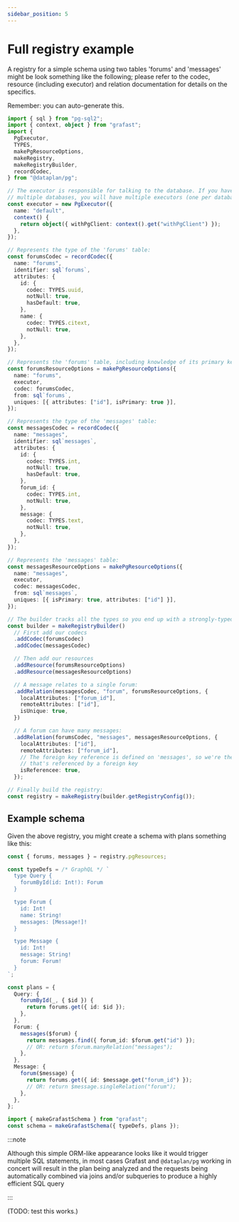 ```yaml
---
sidebar_position: 5
---
```


# Full registry example

A registry for a simple schema using two tables 'forums' and 'messages' might
be look something like the following; please refer to the codec, resource
(including executor) and relation documentation for details on the specifics.

Remember: you can auto-generate this.

```ts
import { sql } from "pg-sql2";
import { context, object } from "grafast";
import {
  PgExecutor,
  TYPES,
  makePgResourceOptions,
  makeRegistry,
  makeRegistryBuilder,
  recordCodec,
} from "@dataplan/pg";

// The executor is responsible for talking to the database. If you have
// multiple databases, you will have multiple executors (one per database).
const executor = new PgExecutor({
  name: "default",
  context() {
    return object({ withPgClient: context().get("withPgClient") });
  },
});

// Represents the type of the 'forums' table:
const forumsCodec = recordCodec({
  name: "forums",
  identifier: sql`forums`,
  attributes: {
    id: {
      codec: TYPES.uuid,
      notNull: true,
      hasDefault: true,
    },
    name: {
      codec: TYPES.citext,
      notNull: true,
    },
  },
});

// Represents the 'forums' table, including knowledge of its primary key:
const forumsResourceOptions = makePgResourceOptions({
  name: "forums",
  executor,
  codec: forumsCodec,
  from: sql`forums`,
  uniques: [{ attributes: ["id"], isPrimary: true }],
});

// Represents the type of the 'messages' table:
const messagesCodec = recordCodec({
  name: "messages",
  identifier: sql`messages`,
  attributes: {
    id: {
      codec: TYPES.int,
      notNull: true,
      hasDefault: true,
    },
    forum_id: {
      codec: TYPES.int,
      notNull: true,
    },
    message: {
      codec: TYPES.text,
      notNull: true,
    },
  },
});

// Represents the 'messages' table:
const messagesResourceOptions = makePgResourceOptions({
  name: "messages",
  executor,
  codec: messagesCodec,
  from: sql`messages`,
  uniques: [{ isPrimary: true, attributes: ["id"] }],
});

// The builder tracks all the types so you end up with a strongly-typed registry
const builder = makeRegistryBuilder()
  // First add our codecs
  .addCodec(forumsCodec)
  .addCodec(messagesCodec)

  // Then add our resources
  .addResource(forumsResourceOptions)
  .addResource(messagesResourceOptions)

  // A message relates to a single forum:
  .addRelation(messagesCodec, "forum", forumsResourceOptions, {
    localAttributes: ["forum_id"],
    remoteAttributes: ["id"],
    isUnique: true,
  })

  // A forum can have many messages:
  .addRelation(forumsCodec, "messages", messagesResourceOptions, {
    localAttributes: ["id"],
    remoteAttributes: ["forum_id"],
    // The foreign key reference is defined on 'messages', so we're the one
    // that's referenced by a foreign key
    isReferencee: true,
  });

// Finally build the registry:
const registry = makeRegistry(builder.getRegistryConfig());
```

## Example schema

Given the above registry, you might create a schema with plans something like this:

```ts
const { forums, messages } = registry.pgResources;

const typeDefs = /* GraphQL */ `
  type Query {
    forumById(id: Int!): Forum
  }

  type Forum {
    id: Int!
    name: String!
    messages: [Message!]!
  }

  type Message {
    id: Int!
    message: String!
    forum: Forum!
  }
`;

const plans = {
  Query: {
    forumById(_, { $id }) {
      return forums.get({ id: $id });
    },
  },
  Forum: {
    messages($forum) {
      return messages.find({ forum_id: $forum.get("id") });
      // OR: return $forum.manyRelation("messages");
    },
  },
  Message: {
    forum($message) {
      return forums.get({ id: $message.get("forum_id") });
      // OR: return $message.singleRelation("forum");
    },
  },
};

import { makeGrafastSchema } from "grafast";
const schema = makeGrafastSchema({ typeDefs, plans });
```

:::note

Although this simple ORM-like appearance looks like it would trigger multiple
SQL statements, in most cases Grafast and `@dataplan/pg` working in concert
will result in the plan being analyzed and the requests being automatically
combined via joins and/or subqueries to produce a highly efficient SQL query

:::

(TODO: test this works.)
